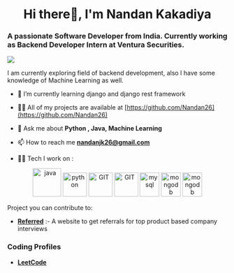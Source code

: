 <h1 align="center">Hi there👋, I'm Nandan Kakadiya</h1>
<h3>A passionate Software Developer from India. Currently working as Backend Developer Intern at Ventura Securities. </h3>


![](https://camo.githubusercontent.com/992babdffd8c74a1502de375fbdf7e4d54773242/68747470733a2f2f6d656469612e67697068792e636f6d2f6d656469612f53576f536b4e36447854737a71494b4571762f67697068792e676966)


I am currently exploring field of backend development, also I have some knowledge of Machine Learning as well.

- 🌱 I’m currently learning django and django rest framework

- 👨‍💻 All of my projects are available at [https://github.com/Nandan26](https://github.com/Nandan26)

- 💬 Ask me about **Python , Java, Machine Learning**

- 📫 How to reach me **nandanjk26@gmail.com**

- 🧑‍💻 Tech I work on :
<p align="center">
      <img src="https://www.vectorlogo.zone/logos/java/java-icon.svg" alt="java" width="65" height="65"/> 
      <img src="https://www.vectorlogo.zone/logos/python/python-icon.svg" alt="python" width="55" height="55"/>
      <img src="https://www.vectorlogo.zone/logos/git-scm/git-scm-icon.svg" alt="GIT" width="55" height="55"/> 
      <img src="https://www.vectorlogo.zone/logos/djangoproject/djangoproject-icon.svg" alt="GIT" width="55" height="55"/>
      <img src="https://www.vectorlogo.zone/logos/mysql/mysql-icon.svg" alt="mysql" width="45" height="55"/>
      <img src="https://www.vectorlogo.zone/logos/mongodb/mongodb-icon.svg" alt="mongodb" width="45" height="55"/>
      <img src="https://www.vectorlogo.zone/logos/tensorflow/tensorflow-icon.svg" alt="mongodb" width="45" height="55"/>

</p

Project you can contribute to: 
* <a href="https://github.com/Nandan26/Referred">**Referred**</a> :- A website to get referrals for top product based company interviews<br>

### Coding Profiles

* <a href="https://leetcode.com/Nandan26/">**LeetCode**</a> <br>


